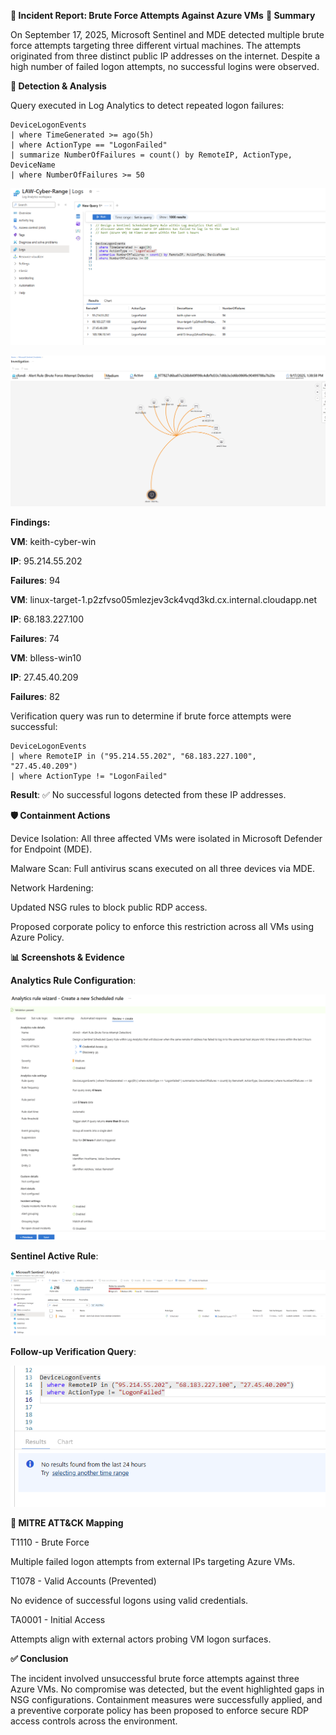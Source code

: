 **🚨 Incident Report: Brute Force Attempts Against Azure VMs**
**📖 Summary**

On September 17, 2025, Microsoft Sentinel and MDE detected multiple brute force attempts targeting three different virtual machines. The attempts originated from three distinct public IP addresses on the internet. Despite a high number of failed logon attempts, no successful logins were observed.

**🔎 Detection & Analysis**

Query executed in Log Analytics to detect repeated logon failures:

```kql
DeviceLogonEvents
| where TimeGenerated >= ago(5h)
| where ActionType == "LogonFailed"
| summarize NumberOfFailures = count() by RemoteIP, ActionType, DeviceName
| where NumberOfFailures >= 50
```


![Detection Query Results](../images/brute-forcing-incident-1.png)



![Investigation Graph](../images/brute-forcing-incident-4.png)



**Findings:**

**VM**: keith-cyber-win

**IP**: 95.214.55.202

**Failures**: 94

**VM**: linux-target-1.p2zfvso05mlezjev3ck4vqd3kd.cx.internal.cloudapp.net

**IP**: 68.183.227.100

**Failures**: 74

**VM**: blless-win10

**IP**: 27.45.40.209

**Failures**: 82

Verification query was run to determine if brute force attempts were successful:


```kql
DeviceLogonEvents
| where RemoteIP in ("95.214.55.202", "68.183.227.100", "27.45.40.209")
| where ActionType != "LogonFailed"
```


**Result**: ✅ No successful logons detected from these IP addresses.

**🛡️ Containment Actions**

Device Isolation: All three affected VMs were isolated in Microsoft Defender for Endpoint (MDE).

Malware Scan: Full antivirus scans executed on all three devices via MDE.

Network Hardening:

Updated NSG rules to block public RDP access.

Proposed corporate policy to enforce this restriction across all VMs using Azure Policy.

**📊 Screenshots & Evidence**


**Analytics Rule Configuration**:


![Analytics Rule](../images/brute-forcing-incident-2.png)


**Sentinel Active Rule**:


![Sentinel Rule](../images/brute-forcing-incident-3.png)


**Follow-up Verification Query**:


![Verification Query](../images/brute-forcing-incident-5.png)


**📌 MITRE ATT&CK Mapping**

T1110 - Brute Force

Multiple failed logon attempts from external IPs targeting Azure VMs.

T1078 - Valid Accounts (Prevented)

No evidence of successful logons using valid credentials.

TA0001 - Initial Access

Attempts align with external actors probing VM logon surfaces.

**✅ Conclusion**

The incident involved unsuccessful brute force attempts against three Azure VMs. No compromise was detected, but the event highlighted gaps in NSG configurations. Containment measures were successfully applied, and a preventive corporate policy has been proposed to enforce secure RDP access controls across the environment.
